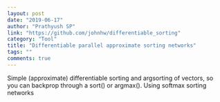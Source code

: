 ```yaml
---
layout: post
date: "2019-06-17"
author: "Prathyush SP"
link: "https://github.com/johnhw/differentiable_sorting"
category: "Tool"
title: "Differentiable parallel approximate sorting networks"
tags: ""
comments: true
---
```

Simple (approximate) differentiable sorting and argsorting of vectors, so you can backprop through a sort() or argmax(). Using softmax sorting networks